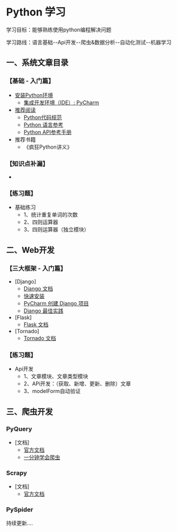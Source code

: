 


# Python 学习

学习目标：能够熟练使用python编程解决问题

学习路线：语言基础--Api开发--爬虫&数据分析--自动化测试--机器学习


## 一、系统文章目录
### 【基础 - 入门篇】 


* [安装Python环境](https://github.com/ijiwu/python-course/blob/master/rudiments/安装Python环境.md)
  - [集成开发环境（IDE）: PyCharm](https://github.com/ijiwu/python-course/blob/master/rudiments/集成开发环境.md)
* [推荐阅读](https://github.com/tedyli/PEP8-Style-Guide-for-Python-Code)
  - [Python代码规范](https://github.com/tedyli/PEP8-Style-Guide-for-Python-Code)
  - [Python 语言参考](https://docs.python.org/zh-cn/3/)
  - [Python API参考手册](https://docs.python.org/zh-cn/3.7/c-api/index.html)
* 推荐书籍
  - 《疯狂Python讲义》


### 【知识点补漏】
* 

### 【练习题】
* 基础练习
  - 1、统计重复单词的次数
  - 2、四则运算器
  - 3、四则运算器（独立模块）

## 二、Web开发
### 【三大框架 - 入门篇】 

* [Django]
  - [Django 文档](https://docs.djangoproject.com/zh-hans/2.1/)
  - [快速安装](https://docs.djangoproject.com/zh-hans/2.1/intro/install/)
  - [PyCharm 创建 Django 项目](https://www.cnblogs.com/liqu/p/9308966.html)
  - [Django 最佳实践](https://github.com/yangyubo/zh-django-best-practices)
* [Flask]
  - [Flask 文档](http://docs.jinkan.org/docs/flask/)
* [Tornado]
  - [Tornado 文档](http://www.tornadoweb.org/en/stable/)
  
### 【练习题】
* Api开发
  - 1、文章模块、文章类型模块
  - 2、APi开发：（获取、新增、更新、删除）文章
  - 3、modelForm自动验证
  
## 三、爬虫开发
### PyQuery
* [文档]
  - [官方文档](https://pythonhosted.org/pyquery/)
  - [一分钟学会爬虫](https://github.com/ijiwu/python-course/blob/master/spider/pyquery.md)
### Scrapy
* [文档]
  - [官方文档](https://docs.scrapy.org/en/latest/)

### PySpider

持续更新....


